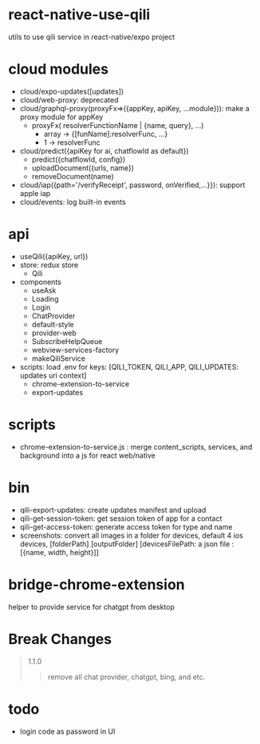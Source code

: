 react-native-use-qili
===
utils to use qili service in react-native/expo project

cloud modules
=====
* cloud/expo-updates([updates])
* cloud/web-proxy: deprecated
* cloud/graphql-proxy(proxyFx=>({appKey, apiKey, ...module})): make a proxy module for appKey
    * proxyFx( resolverFunctionName | {name, query}, ...)
        * array -> {[funName]:resolverFunc, ...}
        * 1 -> resolverFunc
* cloud/predict({apiKey for ai, chatflowId as default})
    * predict({chatflowId, config})
    * uploadDocument({urls, name})
    * removeDocument(name)
* cloud/iap({path='/verifyReceipt', password, onVerified,...}}): support apple iap
* cloud/events: log built-in events

api
===
* useQili({apiKey, url})
* store: redux store
    * Qili
* components
    * useAsk
    * Loading
    * Login
    * ChatProvider
    * default-style
    * provider-web
    * SubscribeHelpQueue
    * webview-services-factory
    * makeQiliService
* scripts: load .env for keys: [QILI_TOKEN, QILI_APP, QILI_UPDATES: updates uri context]
    * chrome-extension-to-service
    * export-updates

scripts
=====
* chrome-extension-to-service.js : merge content_scripts, services, and background into a js for react web/native 

bin
===
* qili-export-updates: create updates manifest and upload
* qili-get-session-token: get session token of app for a contact
* qili-get-access-token: generate access token for type and name
* screenshots: convert all images in a folder for devices, default 4 ios devices, [folderPath] [outputFolder] [devicesFilePath: a json file : [{name, width, height}]]

bridge-chrome-extension
=====
helper to provide service for chatgpt from desktop

Break Changes
=====

> 1.1.0
>> remove all chat provider, chatgpt, bing, and etc. 

todo
===
* login code as password in UI